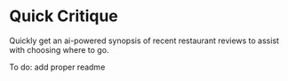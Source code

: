 # Quick Critique
Quickly get an ai-powered synopsis of recent restaurant reviews to assist with choosing where to go.

To do: add proper readme